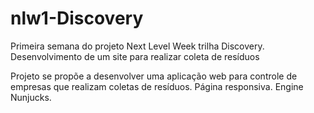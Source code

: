 # nlw1-Discovery

Primeira semana do projeto Next Level Week trilha Discovery. Desenvolvimento de um site para realizar coleta de resíduos

Projeto se propõe a desenvolver uma aplicação web para controle de empresas que realizam coletas de resíduos.
Página responsiva.
Engine Nunjucks.
